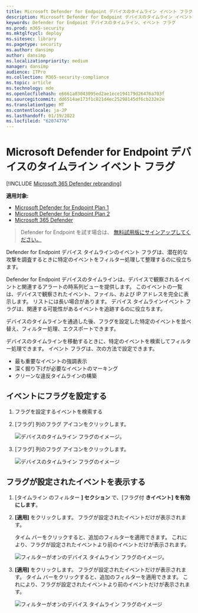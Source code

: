 ```yaml
---
title: Microsoft Defender for Endpoint デバイスのタイムライン イベント フラグ
description: Microsoft Defender for Endpoint デバイスのタイムライン イベント フラグを使用して、
keywords: Defender for Endpoint デバイスのタイムライン、イベント フラグ
ms.prod: m365-security
ms.mktglfcycl: deploy
ms.sitesec: library
ms.pagetype: security
ms.author: dansimp
author: dansimp
ms.localizationpriority: medium
manager: dansimp
audience: ITPro
ms.collection: M365-security-compliance
ms.topic: article
ms.technology: mde
ms.openlocfilehash: e6661a03043095ed2ae1ece194179d26476a703f
ms.sourcegitcommit: dd6514ae173f1c821d4ec25298145df6cb232e2e
ms.translationtype: MT
ms.contentlocale: ja-JP
ms.lasthandoff: 01/19/2022
ms.locfileid: "62074776"
---
```

# <a name="microsoft-defender-for-endpoint-device-timeline-event-flags"></a>Microsoft Defender for Endpoint デバイスのタイムライン イベント フラグ

[!INCLUDE [Microsoft 365 Defender rebranding](../../includes/microsoft-defender.md)]

**適用対象:**
- [Microsoft Defender for Endpoint Plan 1](https://go.microsoft.com/fwlink/p/?linkid=2154037)
- [Microsoft Defender for Endpoint Plan 2](https://go.microsoft.com/fwlink/p/?linkid=2154037)
- [Microsoft 365 Defender](https://go.microsoft.com/fwlink/?linkid=2118804)

> Defender for Endpoint を試す場合は、 [無料試用版にサインアップしてください。](https://signup.microsoft.com/create-account/signup?products=7f379fee-c4f9-4278-b0a1-e4c8c2fcdf7e&ru=https://aka.ms/MDEp2OpenTrial?ocid=docs-wdatp-assignaccess-abovefoldlink)

Defender for Endpoint デバイス タイムラインのイベント フラグは、潜在的な攻撃を調査するときに特定のイベントをフィルター処理して整理するのに役立ちます。

Defender for Endpoint デバイスのタイムラインは、デバイスで観察されるイベントと関連するアラートの時系列ビューを提供します。 このイベントの一覧は、デバイスで観察されたイベント、ファイル、および IP アドレスを完全に表示します。 リストには長い場合があります。 デバイス タイムラインイベント フラグは、関連する可能性があるイベントを追跡するのに役立ちます。

デバイスのタイムラインを通過した後、フラグを設定した特定のイベントを並べ替え、フィルター処理、エクスポートできます。

デバイスのタイムラインを移動するときに、特定のイベントを検索してフィルター処理できます。 イベント フラグは、次の方法で設定できます。

- 最も重要なイベントの強調表示
- 深く掘り下げが必要なイベントのマーキング
- クリーンな違反タイムラインの構築

## <a name="flag-an-event"></a>イベントにフラグを設定する

1. フラグを設定するイベントを検索する
2. [フラグ] 列のフラグ アイコンをクリックします。

   ![デバイスのタイムライン フラグのイメージ。](images/device-flags.png)

3. [フラグ] 列のフラグ アイコンをクリックします。

   ![デバイスのタイムライン フラグのイメージ](images/device-flags.png)

## <a name="view-flagged-events"></a>フラグが設定されたイベントを表示する

1. [タイムライン のフィルター **] セクション** で、[フラグ付 **きイベント] を有効にします**。
2. **[適用]** をクリックします。 フラグが設定されたイベントだけが表示されます。

   タイム バーをクリックすると、追加のフィルターを適用できます。 これにより、フラグが設定されたイベントより前のイベントだけが表示されます。  

   ![フィルターがオンのデバイス タイムライン フラグのイメージ。](images/device-flag-filter.png)

3. **[適用]** をクリックします。 フラグが設定されたイベントだけが表示されます。 タイム バーをクリックすると、追加のフィルターを適用できます。 これにより、フラグが設定されたイベントより前のイベントだけが表示されます。

   ![フィルターがオンのデバイス タイムライン フラグのイメージ](images/device-flag-filter.png)
